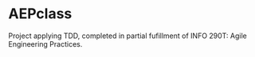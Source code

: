 # AEPclass

Project applying TDD, completed in partial fufillment of INFO 290T: Agile Engineering Practices. 
